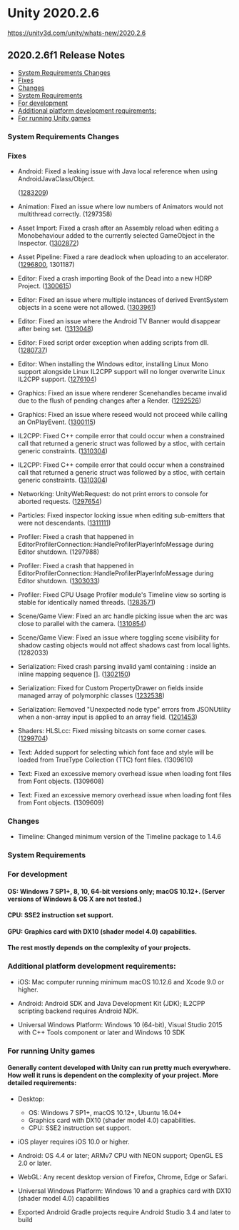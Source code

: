 # Unity 2020.2.6

https://unity3d.com/unity/whats-new/2020.2.6

## 2020.2.6f1 Release Notes

- [System Requirements Changes](#system-requirements-changes)
- [Fixes](#fixes)
- [Changes](#changes)
- [System Requirements](#system-requirements)
- [For development](#for-development)
- [Additional platform development requirements:](#additional-platform-development-requirements)
- [For running Unity games](#for-running-unity-games)


### System Requirements Changes

### Fixes

*   Android: Fixed a leaking issue with Java local reference when using AndroidJavaClass/Object.
    
    ([1283209](https://issuetracker.unity3d.com/issues/android-creating-over-512-androidjavaclass-objects-crashes-with-local-reference-table-overflow-on-android-7-dot-x-or-lower))
    
*   Animation: Fixed an issue where low numbers of Animators would not multithread correctly. (1297358)
    
*   Asset Import: Fixed a crash after an Assembly reload when editing a Monobehaviour added to the currently selected GameObject in the Inspector. ([1302872](https://issuetracker.unity3d.com/issues/editor-crashes-when-name-of-serialized-sprite-variable-is-edited))
    
*   Asset Pipeline: Fixed a rare deadlock when uploading to an accelerator. ([1296800](https://issuetracker.unity3d.com/issues/cache-server-building-process-freezes-on-compiling-shader-variants-when-connected-to-accelerator), 1301187)
    
*   Editor: Fixed a crash importing Book of the Dead into a new HDRP Project. ([1300615](https://issuetracker.unity3d.com/issues/crash-on-core-stringstoragedefault-append-when-importing-assets-from-the-asset-store))
    
*   Editor: Fixed an issue where multiple instances of derived EventSystem objects in a scene were not allowed. ([1303961](https://issuetracker.unity3d.com/issues/input-system-multiplayereventsystem-throws-a-warning-when-more-than-one-multiplayereventsystem-is-active))
    
*   Editor: Fixed an issue where the Android TV Banner would disappear after being set. ([1313048](https://issuetracker.unity3d.com/issues/android-android-banner-is-not-saved-in-the-android-player-settings))
    
*   Editor: Fixed script order exception when adding scripts from dll. ([1280737](https://issuetracker.unity3d.com/issues/impossible-to-add-a-script-to-execution-order-when-an-asset-containing-dll-dot-meta-files-is-imported))
    
*   Editor: When installing the Windows editor, installing Linux Mono support alongside Linux IL2CPP support will no longer overwrite Linux IL2CPP support. ([1276104](https://issuetracker.unity3d.com/issues/linux-unable-to-make-linux-build-when-linux-build-support-il2cpp-and-linux-build-support-mono-both-installed))
    
*   Graphics: Fixed an issue where renderer Scenehandles became invalid due to the flush of pending changes after a Render. ([1292526](https://issuetracker.unity3d.com/issues/crash-on-skinnedmeshrenderermanager-removerenderer-when))
    
*   Graphics: Fixed an issue where reseed would not proceed while calling an OnPlayEvent. ([1300115](https://issuetracker.unity3d.com/issues/vfx-onplay-doesnt-reset-seed))
    
*   IL2CPP: Fixed C++ compile error that could occur when a constrained call that returned a generic struct was followed by a stloc, with certain generic constraints. ([1310304](https://issuetracker.unity3d.com/issues/il2cpp-fails-to-build-with-conversion-error-error-c2440))
    
*   IL2CPP: Fixed C++ compile error that could occur when a constrained call that returned a generic struct was followed by a stloc, with certain generic constraints. ([1310304](https://issuetracker.unity3d.com/issues/il2cpp-fails-to-build-with-conversion-error-error-c2440))
    
*   Networking: UnityWebRequest: do not print errors to console for aborted requests. ([1297654](https://issuetracker.unity3d.com/issues/curl-errors-are-thrown-when-calling-unitywebrequest-dot-dispose))
    
*   Particles: Fixed inspector locking issue when editing sub-emitters that were not descendants. ([1311111](https://issuetracker.unity3d.com/issues/infinity-loop-issue-about-sub-emitters-of-particle-system-editor))
    
*   Profiler: Fixed a crash that happened in EditorProfilerConnection::HandleProfilerPlayerInfoMessage during Editor shutdown. (1297988)
    
*   Profiler: Fixed a crash that happened in EditorProfilerConnection::HandleProfilerPlayerInfoMessage during Editor shutdown. ([1303033](https://issuetracker.unity3d.com/issues/profiler-crashes-the-app-on-both-android-and-ios-platforms))
    
*   Profiler: Fixed CPU Usage Profiler module's Timeline view so sorting is stable for identically named threads. ([1283571](https://issuetracker.unity3d.com/issues/cpu-timeline-view-mode-in-profiler-window-starts-flickering-when-there-are-more-than-16-identically-named-thread-items))
    
*   Scene/Game View: Fixed an arc handle picking issue when the arc was close to parallel with the camera. ([1310854](https://issuetracker.unity3d.com/issues/sceneview-rotate-manipulator-axis-highlight-does-not-work-in-some-cases-of-looking-almost-parallel-to-the-axis-plane))
    
*   Scene/Game View: Fixed an issue where toggling scene visibility for shadow casting objects would not affect shadows cast from local lights. (1282033)
    
*   Serialization: Fixed crash parsing invalid yaml containing : inside an inline mapping sequence \[\]. ([1302150](https://issuetracker.unity3d.com/issues/unity-leaks-memory-slash-crashes-when-trying-to-open-a-project-with-a-broken-asset))
    
*   Serialization: Fixed for Custom PropertyDrawer on fields inside managed array of polymorphic classes ([1232538](https://issuetracker.unity3d.com/issues/custompropertydrawer-does-not-get-the-correct-value-when-multiple-elements-used-the-same-attribute-in-collection))
    
*   Serialization: Removed "Unexpected node type" errors from JSONUtility when a non-array input is applied to an array field. ([1201453](https://issuetracker.unity3d.com/issues/unexpected-node-type-dot-error-is-thrown-and-no-exception-is-caught-when-using-jsonutility-dot-fromjsonoverwrite-function))
    
*   Shaders: HLSLcc: Fixed missing bitcasts on some corner cases. ([1299704](https://issuetracker.unity3d.com/issues/compute-shader-loop-runs-only-once-when-control-variables-instead-of-values-are-used))
    
*   Text: Added support for selecting which font face and style will be loaded from TrueType Collection (TTC) font files. (1309610)
    
*   Text: Fixed an excessive memory overhead issue when loading font files from Font objects. (1309608)
    
*   Text: Fixed an excessive memory overhead issue when loading font files from Font objects. (1309609)
    

### Changes

*   Timeline: Changed minimum version of the Timeline package to 1.4.6

### System Requirements

### For development

#### OS: Windows 7 SP1+, 8, 10, 64-bit versions only; macOS 10.12+. (Server versions of Windows & OS X are not tested.)

#### CPU: SSE2 instruction set support.

#### GPU: Graphics card with DX10 (shader model 4.0) capabilities.

#### The rest mostly depends on the complexity of your projects.

### Additional platform development requirements:

*   iOS: Mac computer running minimum macOS 10.12.6 and Xcode 9.0 or higher.
    
*   Android: Android SDK and Java Development Kit (JDK); IL2CPP scripting backend requires Android NDK.
    
*   Universal Windows Platform: Windows 10 (64-bit), Visual Studio 2015 with C++ Tools component or later and Windows 10 SDK
    

### For running Unity games

#### Generally content developed with Unity can run pretty much everywhere. How well it runs is dependent on the complexity of your project. More detailed requirements:

*   Desktop:
    
    *   OS: Windows 7 SP1+, macOS 10.12+, Ubuntu 16.04+
    *   Graphics card with DX10 (shader model 4.0) capabilities.
    *   CPU: SSE2 instruction set support.
*   iOS player requires iOS 10.0 or higher.
    
*   Android: OS 4.4 or later; ARMv7 CPU with NEON support; OpenGL ES 2.0 or later.
    
*   WebGL: Any recent desktop version of Firefox, Chrome, Edge or Safari.
    
*   Universal Windows Platform: Windows 10 and a graphics card with DX10 (shader model 4.0) capabilities
    
*   Exported Android Gradle projects require Android Studio 3.4 and later to build